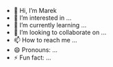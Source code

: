- 👋 Hi, I’m Marek
- 👀 I’m interested in ...
- 🌱 I’m currently learning ...
- 💞️ I’m looking to collaborate on ...
- 📫 How to reach me ...
- 😄 Pronouns: ...
- ⚡ Fun fact: ...

<!---
WRM1WZ/WRM1WZ is a ✨ special ✨ repository because its `README.md` (this file) appears on your GitHub profile.
You can click the Preview link to take a look at your changes.
--->

